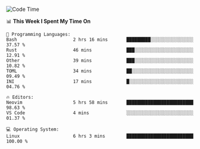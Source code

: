 <!-- [![Top Langs](https://github-readme-stats.vercel.app/api/top-langs/?username=gagahsyuja&theme=dracula&hide_border=true&border_radius=7)](https://github.com/anuraghazra/github-readme-stats) -->

<!--START_SECTION:waka-->
![Code Time](http://img.shields.io/badge/Code%20Time-648%20hrs%202%20mins-blue)

📊 **This Week I Spent My Time On** 

```text
💬 Programming Languages: 
Bash                     2 hrs 16 mins       █████████░░░░░░░░░░░░░░░░   37.57 % 
Rust                     46 mins             ███░░░░░░░░░░░░░░░░░░░░░░   12.91 % 
Other                    39 mins             ███░░░░░░░░░░░░░░░░░░░░░░   10.82 % 
TOML                     34 mins             ██░░░░░░░░░░░░░░░░░░░░░░░   09.49 % 
INI                      17 mins             █░░░░░░░░░░░░░░░░░░░░░░░░   04.76 % 

🔥 Editors: 
Neovim                   5 hrs 58 mins       █████████████████████████   98.63 % 
VS Code                  4 mins              ░░░░░░░░░░░░░░░░░░░░░░░░░   01.37 % 

💻 Operating System: 
Linux                    6 hrs 3 mins        █████████████████████████   100.00 % 
```


<!--END_SECTION:waka-->
